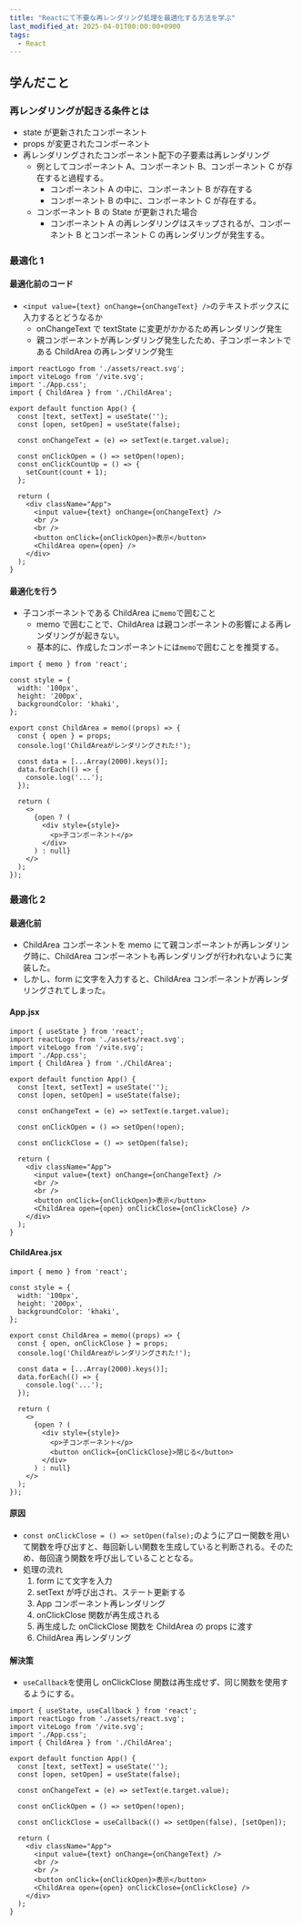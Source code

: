 ```yaml
---
title: "Reactにて不要な再レンダリング処理を最適化する方法を学ぶ"
last_modified_at: 2025-04-01T00:00:00+0900
tags:
  - React
---
```


## 学んだこと

### 再レンダリングが起きる条件とは

- state が更新されたコンポーネント
- props が変更されたコンポーネント
- 再レンダリングされたコンポーネント配下の子要素は再レンダリング
  - 例としてコンポーネント A、コンポーネント B、コンポーネント C が存在すると過程する。
    - コンポーネント A の中に、コンポーネント B が存在する
    - コンポーネント B の中に、コンポーネント C が存在する。
  - コンポーネント B の State が更新された場合
    - コンポーネント A の再レンダリングはスキップされるが、コンポーネント B とコンポーネント C の再レンダリングが発生する。

### 最適化 1

#### 最適化前のコード

- `<input value={text} onChange={onChangeText} />`のテキストボックスに入力するとどうなるか
  - onChangeText で textState に変更がかかるため再レンダリング発生
  - 親コンポーネントが再レンダリング発生したため、子コンポーネントである ChildArea の再レンダリング発生

```
import reactLogo from './assets/react.svg';
import viteLogo from '/vite.svg';
import './App.css';
import { ChildArea } from './ChildArea';

export default function App() {
  const [text, setText] = useState('');
  const [open, setOpen] = useState(false);

  const onChangeText = (e) => setText(e.target.value);

  const onClickOpen = () => setOpen(!open);
  const onClickCountUp = () => {
    setCount(count + 1);
  };

  return (
    <div className="App">
      <input value={text} onChange={onChangeText} />
      <br />
      <br />
      <button onClick={onClickOpen}>表示</button>
      <ChildArea open={open} />
    </div>
  );
}

```

#### 最適化を行う

- 子コンポーネントである ChildArea に`memo`で囲むこと
  - memo で囲むことで、ChildArea は親コンポーネントの影響による再レンダリングが起きない。
  - 基本的に、作成したコンポーネントには`memo`で囲むことを推奨する。

```
import { memo } from 'react';

const style = {
  width: '100px',
  height: '200px',
  backgroundColor: 'khaki',
};

export const ChildArea = memo((props) => {
  const { open } = props;
  console.log('ChildAreaがレンダリングされた!');

  const data = [...Array(2000).keys()];
  data.forEach(() => {
    console.log('...');
  });

  return (
    <>
      {open ? (
        <div style={style}>
          <p>子コンポーネント</p>
        </div>
      ) : null}
    </>
  );
});

```

### 最適化 2

#### 最適化前

- ChildArea コンポーネントを memo にて親コンポーネントが再レンダリング時に、ChildArea コンポーネントも再レンダリングが行われないように実装した。
- しかし、form に文字を入力すると、ChildArea コンポーネントが再レンダリングされてしまった。

#### App.jsx

```
import { useState } from 'react';
import reactLogo from './assets/react.svg';
import viteLogo from '/vite.svg';
import './App.css';
import { ChildArea } from './ChildArea';

export default function App() {
  const [text, setText] = useState('');
  const [open, setOpen] = useState(false);

  const onChangeText = (e) => setText(e.target.value);

  const onClickOpen = () => setOpen(!open);

  const onClickClose = () => setOpen(false);

  return (
    <div className="App">
      <input value={text} onChange={onChangeText} />
      <br />
      <br />
      <button onClick={onClickOpen}>表示</button>
      <ChildArea open={open} onClickClose={onClickClose} />
    </div>
  );
}

```

#### ChildArea.jsx

```
import { memo } from 'react';

const style = {
  width: '100px',
  height: '200px',
  backgroundColor: 'khaki',
};

export const ChildArea = memo((props) => {
  const { open, onClickClose } = props;
  console.log('ChildAreaがレンダリングされた!');

  const data = [...Array(2000).keys()];
  data.forEach(() => {
    console.log('...');
  });

  return (
    <>
      {open ? (
        <div style={style}>
          <p>子コンポーネント</p>
          <button onClick={onClickClose}>閉じる</button>
        </div>
      ) : null}
    </>
  );
});

```

#### 原因

- `const onClickClose = () => setOpen(false);`のようにアロー関数を用いて関数を呼び出すと、毎回新しい関数を生成していると判断される。そのため、毎回違う関数を呼び出していることとなる。
- 処理の流れ
  1. form にて文字を入力
  2. setText が呼び出され、ステート更新する
  3. App コンポーネント再レンダリング
  4. onClickClose 関数が再生成される
  5. 再生成した onClickClose 関数を ChildArea の props に渡す
  6. ChildArea 再レンダリング

#### 解決策

- `useCallback`を使用し onClickClose 関数は再生成せず、同じ関数を使用するようにする。

```
import { useState, useCallback } from 'react';
import reactLogo from './assets/react.svg';
import viteLogo from '/vite.svg';
import './App.css';
import { ChildArea } from './ChildArea';

export default function App() {
  const [text, setText] = useState('');
  const [open, setOpen] = useState(false);

  const onChangeText = (e) => setText(e.target.value);

  const onClickOpen = () => setOpen(!open);

  const onClickClose = useCallback(() => setOpen(false), [setOpen]);

  return (
    <div className="App">
      <input value={text} onChange={onChangeText} />
      <br />
      <br />
      <button onClick={onClickOpen}>表示</button>
      <ChildArea open={open} onClickClose={onClickClose} />
    </div>
  );
}

```
